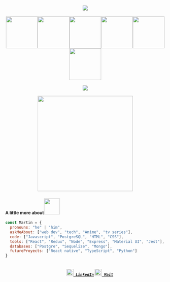 <h1 align="center">
  <a href="https://git.io/typing-svg">
    <img src="https://readme-typing-svg.herokuapp.com/?lines=Hello,+There!+👋;This+is+Martin+Milone....;Nice+to+meet+you!&center=true&size=30">
  </a>
</h1>

<p align="center">
  <img src="https://media3.giphy.com/media/ln7z2eWriiQAllfVcn/200w.webp" width="100"><img src="https://i.giphy.com/media/eNAsjO55tPbgaor7ma/200w.webp" width="100"><img src="https://media2.giphy.com/media/XAxylRMCdpbEWUAvr8/giphy.gif?cid=ecf05e47nqtvk8kkszpiio2jnpahb689qdl1mz1ngorc71lf&rid=giphy.gif&ct=s" width="100"><img src="https://media1.giphy.com/media/fsEaZldNC8A1PJ3mwp/giphy.gif?cid=ecf05e478jp7nlq0qdp2gumej6hyxckwrrls4e616tg6bct4&rid=giphy.gif&ct=s" width="100"><img src="https://i.giphy.com/media/KzJkzjggfGN5Py6nkT/200.webp" width="100"><img src="https://i.giphy.com/media/IdyAQJVN2kVPNUrojM/200.webp" width="100"><br><br>
  <img src="https://camo.githubusercontent.com/936a08778c7e4885053d148c07bbd2339dfbdd80/68747470733a2f2f6665726f73732e6e65742f782f6e6f6465322e676966" /><br><br>
  <img src="https://little.kylerconway.com/images/golang-what.gif" width="300">
</p>

### <small>A little more about</small><img src="https://media2.giphy.com/media/Wn1DjIHKwcbtGbTVlO/giphy.gif?cid=790b761179fbe0b57e675a4ded669a32ba9a27cdb8157088&rid=giphy.gif&ct=s" width="50">  

```javascript
const Martin = {
  pronouns: "he" | "him",
  askMeAbout: ["web dev", "tech", "Anime", "tv series"],
  code: ["Javascript", "PostgreSQL", "HTML", "CSS"],
  tools: ["React", "Redux", "Node", "Express", "Material UI", "Jest"],
  databases: ["Postgre", "Sequelize", "Mongo"],
  futureProyects: ["React native", "TypeScript", "Python"] 
}
```

<h5 align="center">
  <code>
    <a href="https://www.linkedin.com/in/martin-milone-dev/" title="LinkedIn Profile"><img width="22" src="https://github.com/zumrudu-anka/zumrudu-anka/blob/master/images/linkedin.svg"> LinkedIn</a></code> 
 <code><a href="mailto:martin.milone2011@gmail.com?Subject=Hola%Tincho" title="Mail Profile"><img width="22" src="https://img2.freepng.es/20171216/aea/gmail-logo-png-5a3553a6e082c3.6128108415134442629196.jpg"> Mail</a></code>
